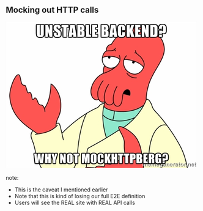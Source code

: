 ## Mocking out HTTP calls

![Why not mock](img/whynotmock.jpg "This isnt a great joke is it")

note:
- This is the caveat I mentioned earlier
- Note that this is kind of losing our full E2E definition
- Users will see the REAL site with REAL API calls